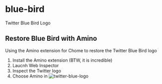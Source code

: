 # blue-bird
Twitter Blue Bird Logo

## Restore Blue Bird with Amino
Using the Amino extension for Chome to restore the Twitter Blue Bird logo
1. Install the Amino extension (BTW, it is incredible)
2. Laucnh Web Inspector
3. Inspect the Twitter logo
4. Choose Amino in 
![twitter-blue-logo](https://github.com/chsWeb/blue-bird/assets/873222/4ce7fbce-4c86-4541-9165-31492d159eeb)
